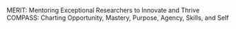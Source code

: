 MERIT: Mentoring Exceptional Researchers to Innovate and Thrive
COMPASS: Charting Opportunity, Mastery, Purpose, Agency, Skills, and Self
